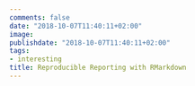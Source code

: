 ```yaml
---
comments: false
date: "2018-10-07T11:40:11+02:00"
image:
publishdate: "2018-10-07T11:40:11+02:00"
tags:
- interesting
title: Reproducible Reporting with RMarkdown
---
```

